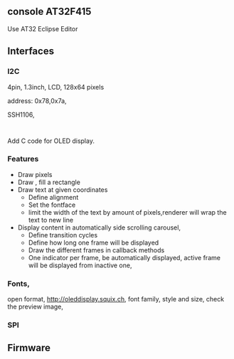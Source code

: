 ## console AT32F415
Use AT32 Eclipse Editor


## Interfaces
### I2C
4pin, 1.3inch, LCD, 128x64 pixels

address:  0x78,0x7a,

SSH1106,



```shell


```

Add C code for OLED display.

### Features
* Draw pixels
* Draw , fill a rectangle
* Draw text at given coordinates
	* Define alignment
	* Set the fontface
	* limit the width of the text by amount of pixels,renderer will wrap the text to new line
* Display content in automatically side scrolling carousel,
	* Define transition cycles
	* Define how long one frame will be displayed
	* Draw the different frames in callback methods
	* One indicator per frame, be automatically displayed, active frame will be displayed from inactive one,

### Fonts,
open format, http://oleddisplay.squix.ch, font family, style and size, check the preview image,





### SPI



## Firmware





